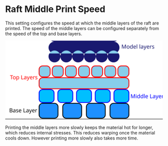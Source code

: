 Raft Middle Print Speed
====
<!--if cura_version<5.0:This setting configures the speed at which the middle layer of the raft is printed. The speed of the middle layer can be configured separately from the speed of the top and base layers.-->
<!--if cura_version>=5.0-->This setting configures the speed at which the middle layers of the raft are printed. The speed of the middle layers can be configured separately from the speed of the top and base layers.<!--endif-->

![Where the middle layer is located in the raft](images/raft_dimensions_simplified.svg)

Printing the middle <!--if cura_version<5.0:layer--><!--if cura_version>=5.0-->layers<!--endif--> more slowly keeps the material hot for longer, which reduces internal stresses. This reduces warping once the material cools down. However printing more slowly also takes more time.